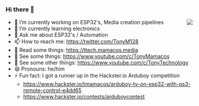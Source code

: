 ### Hi there 👋

<img align="right" src="https://github-readme-stats.vercel.app/api?username=tonym128&count_private=true&show_icons=true&hide_title=true&hide=stars" />

- 🔭 I’m currently working on ESP32's, Media creation pipelines
- 🌱 I’m currently learning electronics
- 💬 Ask me about ESP32's / Automation
- 📫 How to reach me: https://twitter.com/TonyM128
- 📝 Read some things: https://ttech.mamacos.media
- 📝 See some things: https://www.youtube.com/c/TonyMamacos
- 📝 See some other things: https://www.youtube.com/c/TonyTechnology
- 😄 Pronouns: he/him
- ⚡ Fun fact: I got a runner up in the Hackster.io Arduboy competition
  - https://www.hackster.io/tmamacos/arduboy-tv-on-esp32-with-ps3-remote-control-e4dd65
  - https://www.hackster.io/contests/arduboycontest
